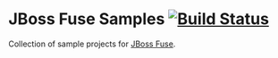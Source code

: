 # JBoss Fuse Samples [![Build Status](https://travis-ci.org/tadayosi/samples-fuse.svg?branch=master)](https://travis-ci.org/tadayosi/samples-fuse)

Collection of sample projects for [JBoss Fuse](http://www.jboss.org/products/fuse/overview/).

